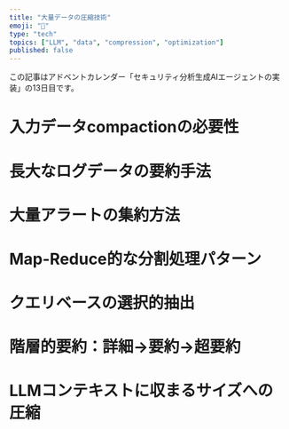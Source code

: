 ```yaml
---
title: "大量データの圧縮技術"
emoji: "🤖"
type: "tech"
topics: ["LLM", "data", "compression", "optimization"]
published: false
---
```


この記事はアドベントカレンダー「セキュリティ分析生成AIエージェントの実装」の13日目です。

# 入力データcompactionの必要性

# 長大なログデータの要約手法

# 大量アラートの集約方法

# Map-Reduce的な分割処理パターン

# クエリベースの選択的抽出

# 階層的要約：詳細→要約→超要約

# LLMコンテキストに収まるサイズへの圧縮
